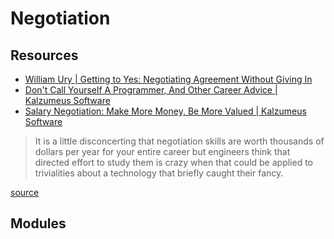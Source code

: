 Negotiation
===

Resources
---

- [William Ury | Getting to Yes: Negotiating Agreement Without Giving In][1]
- [Don't Call Yourself A Programmer, And Other Career Advice | Kalzumeus Software][2]
- [Salary Negotiation: Make More Money, Be More Valued | Kalzumeus Software][3]

<!-- Links -->
[1]: https://www.williamury.com/books/getting-to-yes/
[2]: https://www.kalzumeus.com/2011/10/28/dont-call-yourself-a-programmer/
[3]: https://www.kalzumeus.com/2012/01/23/salary-negotiation/

<!-- Links end -->

> It is a little disconcerting that negotiation skills are worth thousands of
> dollars per year for your entire career but engineers think that directed
> effort to study them is crazy when that could be applied to trivialities about
> a technology that briefly caught their fancy.

[source][2]

Modules
---
